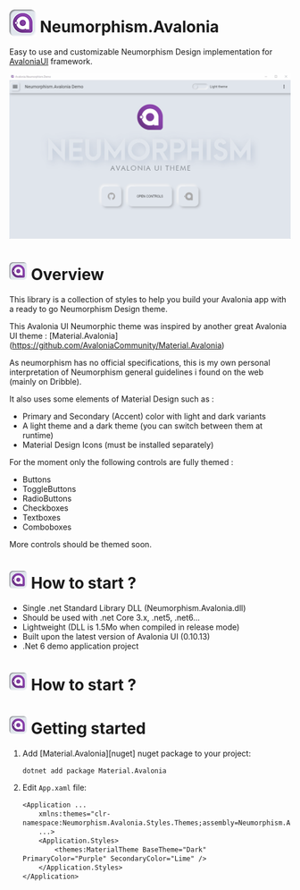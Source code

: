 

# <img src="/favicon.png" width="48" height="48" valign="bottom"> Neumorphism.Avalonia

Easy to use and customizable Neumorphism Design implementation for [AvaloniaUI](http://avaloniaui.net/) framework.



![Screenshot](Avalonia.Neumorphism.Demo.gif)


# <img src="/favicon.png" width="32" height="32"> Overview

This library is a collection of styles to help you build your Avalonia app with a ready to go Neumorphism Design theme.

This Avalonia UI Neumorphic theme was inspired by another great Avalonia UI theme : [Material.Avalonia] (https://github.com/AvaloniaCommunity/Material.Avalonia)

As neumorphism has no official specifications, this is my own personal interpretation of Neumorphism general guidelines i found on the web (mainly on Dribble).

It also uses some elements of Material Design such as :
- Primary and Secondary (Accent) color with light and dark variants
- A light theme and a dark theme (you can switch between them at runtime)
- Material Design Icons (must be installed separately)

For the moment only the following controls are fully themed :
- Buttons
- ToggleButtons
- RadioButtons
- Checkboxes
- Textboxes
- Comboboxes

More controls should be themed soon.



# <img src="/favicon.png" width="32" height="32"> How to start ?

- Single .net Standard Library DLL (Neumorphism.Avalonia.dll)
- Should be used with .net Core 3.x, .net5, .net6...
- Lightweight (DLL is 1.5Mo when compiled in release mode)
- Built upon the latest version of Avalonia UI (0.10.13)
- .Net 6 demo application project


# <img src="/favicon.png" width="32" height="32"> How to start ?


# <img src="/favicon.png" width="32" height="32"> Getting started

1. Add [Material.Avalonia][nuget] nuget package to your project:

       dotnet add package Material.Avalonia

2. Edit `App.xaml` file:

      ```xaml
      <Application ...
          xmlns:themes="clr-namespace:Neumorphism.Avalonia.Styles.Themes;assembly=Neumorphism.Avalonia"
          ...>
          <Application.Styles>
              <themes:MaterialTheme BaseTheme="Dark" PrimaryColor="Purple" SecondaryColor="Lime" />
          </Application.Styles>
      </Application>
      ```

